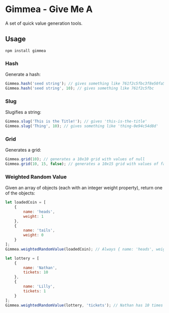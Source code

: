 # Gimmea - Give Me A

A set of quick value generation tools.


## Usage

`npm install gimmea`


### Hash

Generate a hash:

```javascript
Gimmea.hash('seed string'); // gives something like 761f2c5fbc3f8e50fa53eec2ceae5efb650846ba91bb58c249afbda70ebd537f
Gimmea.hash('seed string', 10); // gives something like 761f2c5fbc
```


### Slug

Slugifies a string:

```javascript
Gimmea.slug('This is the Title!'); // gives 'this-is-the-title'
Gimmea.slug('Thing', 10); // gives something like 'thing-0e94c54d8d'
```


### Grid

Generates a grid:

```javascript
Gimmea.grid(10); // generates a 10x10 grid with values of null
Gimmea.grid(10, 15, false); // generates a 10x15 grid with values of false
```


### Weighted Random Value

Given an array of objects (each with an integer weight property), return one
of the objects:

```javascript
let loadedCoin = [
    {
        name: 'heads',
        weight: 1
    },
    {
        name: 'tails',
        weight: 0
    }
];
Gimmea.weightedRandomValue(loadedCoin); // Always { name: 'heads', weight: 1 }

let lottery = [
    {
        name: 'Nathan',
        tickets: 10
    },
    {
        name: 'Lilly',
        tickets: 1
    }
];
Gimmea.weightedRandomValue(lottery, 'tickets'); // Nathan has 10 times the chances to win
```